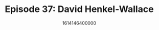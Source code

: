 ---
templateKey: podcast-episode
public: true
url: podcast/episode-37-david-henklel-wallace
title: " Episode 37: David Henkel-Wallace "
description:  We go down the rabbit hole with David “Gumby” Henkel-Wallace, partner at Rodin AI, who founded the first open source company Cygnus that Red Hat acquired in 1999 to become a global powerhouse. The tech pioneer shares his thoughts on the democratization of encryption, how open source has become weaponized, and the future impact it has on data privacy. 
date: 1614146400000
featuredimage: /img/podcast/DavidHenkelWallace_Webpage.jpg
socialimage: https://www.orchid.com/img/podcast/DavidHenkelWallace_Social.png
platformurls:
 - https://podcasts.apple.com/us/podcast/data-privacy-and-the-open-source-dilemma/id1516705670?i=1000510488757
 - https://open.spotify.com/episode/1qql8OTi55qNmGf4rYQcqe
 - https://www.stitcher.com/show/follow-the-white-rabbit/episode/data-privacy-and-the-open-source-dilemma-81914785
 - https://castbox.fm/episode/Data-Privacy-and-the-Open-Source-Dilemma-id2954358-id358598314
 - https://www.deezer.com/us/episode/281054172
 - https://www.podbean.com/media/share/dir-uvkfc-d3686e
 - https://tunein.com/podcasts/Technology-Podcasts/Follow-the-White-Rabbit-p1330281/?topicId=161083209
---